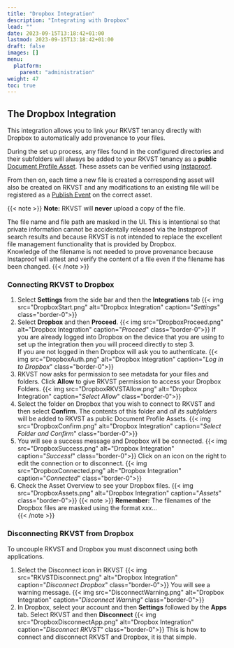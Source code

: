 ```yaml
---
title: "Dropbox Integration"
description: "Integrating with Dropbox"
lead: ""
date: 2023-09-15T13:18:42+01:00
lastmod: 2023-09-15T13:18:42+01:00
draft: false
images: []
menu: 
  platform:
    parent: "administration"
weight: 47
toc: true
---
```


## The Dropbox Integration

This integration allows you to link your RKVST tenancy directly with Dropbox to automatically add provenance to your files.

During the set up process, any files found in the configured directories and their subfolders will always be added to your RKVST tenancy as a **public** [Document Profile Asset](/developers/developer-patterns/document-profile/). These assets can be verified using [Instaproof](/platform/overview/instaproof/).

From then on, each time a new file is created a corresponding asset will also be created on RKVST and any modifications to an existing file will be registered as a [Publish Event](/developers/developer-patterns/document-profile/#publish-event) on the correct asset.

{{< note >}}
**Note:** RKVST will **never** upload a copy of the file.

The file name and file path are masked in the UI. This is intentional so that private information cannot be accidentally released via the Instaproof search results and because RKVST is not intended to replace the excellent file management functionality that is provided by Dropbox.<br>
Knowledge of the filename is not needed to prove provenance because Instaproof will attest and verify the content of a file even if the filename has been changed.
{{< /note >}}

### Connecting RKVST to Dropbox

1. Select **Settings** from the side bar and then the **Integrations** tab
{{< img src="DropboxStart.png" alt="Dropbox Integration" caption="<em>Settings</em>" class="border-0">}}
1. Select **Dropbox** and then **Proceed**.
{{< img src="DropboxProceed.png" alt="Dropbox Integration" caption="<em>Proceed</em>" class="border-0">}}
If you are already logged into Dropbox on the device that you are using to set up the integration then you will proceed directly to step 3.<br>If you are not logged in then Dropbox will ask you to authenticate.
{{< img src="DropboxAuth.png" alt="Dropbox Integration" caption="<em>Log in to Dropbox</em>" class="border-0">}}
1. RKVST now asks for permission to see metadata for your files and folders. Click **Allow** to give RKVST permission to access your Dropbox Folders.
{{< img src="DropboxRKVSTAllow.png" alt="Dropbox Integration" caption="<em>Select Allow</em>" class="border-0">}}
1. Select the folder on Dropbox that you wish to connect to RKVST and then select **Confirm**. The contents of this folder and *all its subfolders* will be added to RKVST as public Document Profile Assets.
{{< img src="DropboxConfirm.png" alt="Dropbox Integration" caption="<em>Select Folder and Confirm</em>" class="border-0">}}
1. You will see a success message and Dropbox will be connected.
{{< img src="DropboxSuccess.png" alt="Dropbox Integration" caption="<em>Success!</em>" class="border-0">}}
Click on an icon on the right to edit the connection or to disconnect.
{{< img src="DropboxConnected.png" alt="Dropbox Integration" caption="<em>Connected</em>" class="border-0">}}
1. Check the Asset Overview to see your Dropbox files.
{{< img src="DropboxAssets.png" alt="Dropbox Integration" caption="<em>Assets</em>" class="border-0">}}
{{< note >}}
**Remember:** The filenames of the Dropbox files are masked using the format <em>xxx...</em>  
{{< /note >}}

### Disconnecting RKVST from Dropbox

To uncouple RKVST and Dropbox you must disconnect using both applications.

1. Select the Disconnect icon in RKVST
{{< img src="RKVSTDisconnect.png" alt="Dropbox Integration" caption="<em>Disconnect Dropbox</em>" class="border-0">}}
You will see a warning message.
{{< img src="DisconnectWarning.png" alt="Dropbox Integration" caption="<em>Disconnect Warning</em>" class="border-0">}}
1. In Dropbox, select your account and then **Settings** followed by the **Apps** tab. Select RKVST and then **Disconnect**
{{< img src="DropboxDisconnectApp.png" alt="Dropbox Integration" caption="<em>Disconnect RKVST</em>" class="border-0">}}
This is how to connect and disconnect RKVST and Dropbox, it is that simple.
